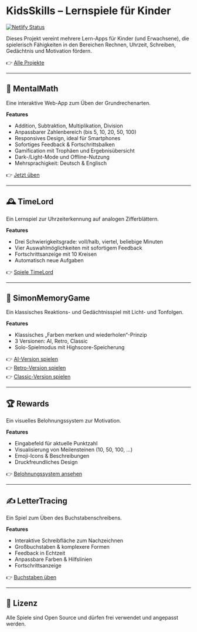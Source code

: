 # KidsSkills – Lernspiele für Kinder

[![Netlify Status](https://api.netlify.com/api/v1/badges/4598ceb6-41ec-4c74-ad49-37ce0a6f5064/deploy-status)](https://app.netlify.com/projects/daddiotime-kidsskills/deploys)

Dieses Projekt vereint mehrere Lern-Apps für Kinder (und Erwachsene), die spielerisch Fähigkeiten in den Bereichen Rechnen, Uhrzeit, Schreiben, Gedächtnis und Motivation fördern.

👉 [Alle Projekte](https://daddiotime-kidsskills.netlify.app/ProjectHub/index.html)

---

## 🔢 MentalMath

Eine interaktive Web-App zum Üben der Grundrechenarten.

**Features**
- Addition, Subtraktion, Multiplikation, Division
- Anpassbarer Zahlenbereich (bis 5, 10, 20, 50, 100)
- Responsives Design, ideal für Smartphones
- Sofortiges Feedback & Fortschrittsbalken
- Gamification mit Trophäen und Ergebnisübersicht
- Dark-/Light-Mode und Offline-Nutzung
- Mehrsprachigkeit: Deutsch & Englisch

👉 [Jetzt üben](https://daddiotime-kidsskills.netlify.app/MentalMath/index.html)

---

## 🕰️ TimeLord

Ein Lernspiel zur Uhrzeiterkennung auf analogen Zifferblättern.

**Features**
- Drei Schwierigkeitsgrade: voll/halb, viertel, beliebige Minuten
- Vier Auswahlmöglichkeiten mit sofortigem Feedback
- Fortschrittsanzeige mit 10 Kreisen
- Automatisch neue Aufgaben

👉 [Spiele TimeLord](https://daddiotime-kidsskills.netlify.app/timelord/index.html)

---

## 🧠 SimonMemoryGame

Ein klassisches Reaktions- und Gedächtnisspiel mit Licht- und Tonfolgen.

**Features**
- Klassisches „Farben merken und wiederholen“-Prinzip
- 3 Versionen: AI, Retro, Classic
- Solo-Spielmodus mit Highscore-Speicherung

👉 [AI-Version spielen](https://daddiotime-kidsskills.netlify.app/SimonMemoryGame/version-ai/index.html)  
👉 [Retro-Version spielen](https://daddiotime-kidsskills.netlify.app/SimonMemoryGame/version-retro/index.html)  
👉 [Classic-Version spielen](https://daddiotime-kidsskills.netlify.app/SimonMemoryGame/version-classic/index.html)

---

## 🏆 Rewards

Ein visuelles Belohnungssystem zur Motivation.

**Features**
- Eingabefeld für aktuelle Punktzahl
- Visualisierung von Meilensteinen (10, 50, 100, …)
- Emoji-Icons & Beschreibungen
- Druckfreundliches Design

👉 [Belohnungssystem ansehen](https://daddiotime-kidsskills.netlify.app/rewards/index.html)

---

## ✍️ LetterTracing

Ein Spiel zum Üben des Buchstabenschreibens.

**Features**
- Interaktive Schreibfläche zum Nachzeichnen
- Großbuchstaben & komplexere Formen
- Feedback in Echtzeit
- Anpassbare Farben & Hilfslinien
- Fortschrittsanzeige

👉 [Buchstaben üben](https://daddiotime-kidsskills.netlify.app/lettertracing/index.html)

---

## 📄 Lizenz

Alle Spiele sind Open Source und dürfen frei verwendet und angepasst werden.